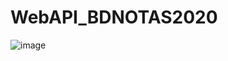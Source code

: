 # WebAPI_BDNOTAS2020

![image](https://user-images.githubusercontent.com/107701223/225154180-25679435-ad40-400a-9e39-86aa824cf717.png)

